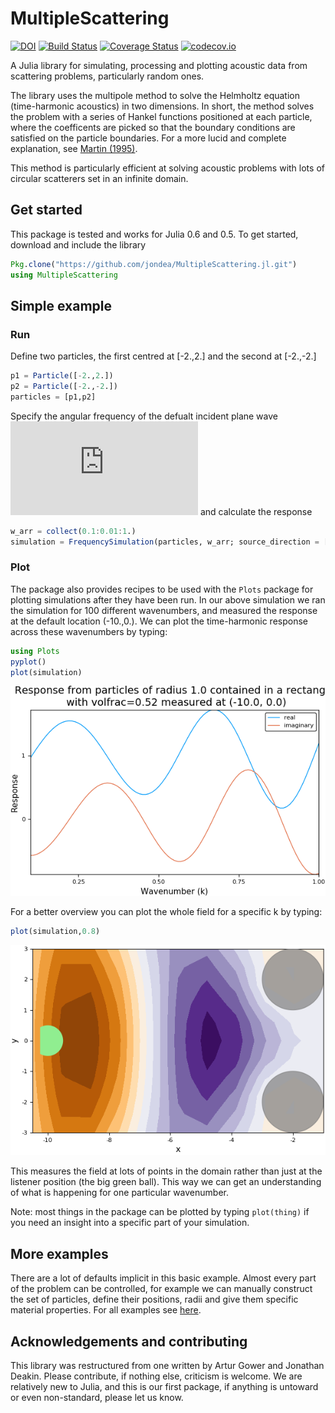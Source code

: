 # MultipleScattering

[![DOI](https://zenodo.org/badge/96763392.svg)](https://zenodo.org/badge/latestdoi/96763392)
[![Build Status](https://travis-ci.org/jondea/MultipleScattering.jl.svg?branch=master)](https://travis-ci.org/jondea/MultipleScattering.jl)
[![Coverage Status](https://coveralls.io/repos/github/jondea/MultipleScattering.jl/badge.svg?branch=master)](https://coveralls.io/github/jondea/MultipleScattering.jl?branch=master)
[![codecov.io](http://codecov.io/github/jondea/MultipleScattering.jl/coverage.svg?branch=master)](http://codecov.io/github/jondea/MultipleScattering.jl?branch=master)

A Julia library for simulating, processing and plotting acoustic data from
scattering problems, particularly random ones.

The library uses the multipole method to solve the Helmholtz equation
(time-harmonic acoustics) in two dimensions.
In short, the method solves the problem with a series of Hankel functions
positioned at each particle, where the coefficents are picked so that the
boundary conditions are satisfied on the particle boundaries.
For a more lucid and complete explanation, see [Martin (1995)](https://pdfs.semanticscholar.org/8bd3/38ec62affc5c89592a9d6d13f1ee6a7d7e53.pdf).

This method is particularly efficient at solving acoustic problems with lots of
circular scatterers set in an infinite domain.

## Get started
This package is tested and works for Julia 0.6 and 0.5.
To get started, download and include the library
```julia
Pkg.clone("https://github.com/jondea/MultipleScattering.jl.git")
using MultipleScattering
```

## Simple example
### Run
Define two particles, the first centred at [-2.,2.] and the second at [-2.,-2.]
```julia
p1 = Particle([-2.,2.])
p2 = Particle([-2.,-2.])
particles = [p1,p2]
```

Specify the angular frequency of the defualt incident plane wave ![incident plane wave](https://latex.codecogs.com/gif.latex?%5Cdpi%7B120%7D%20e%5E%7Bi%20%28k%20x%20-%20%5Comega%20t%29%7D) and calculate the response
```julia
w_arr = collect(0.1:0.01:1.)
simulation = FrequencySimulation(particles, w_arr; source_direction = [1.0,0.0])
```

### Plot
The package also provides recipes to be used with the `Plots` package for
plotting simulations after they have been run.
In our above simulation we ran the simulation for 100 different wavenumbers, and
measured the response at the default location (-10.,0.).
We can plot the time-harmonic response across these wavenumbers by typing:
```julia
using Plots
pyplot()
plot(simulation)
```
![Plot of response against wavenumber](example/intro/plot_simulation.png)

For a better overview you can plot the whole field for a specific k by typing:
```julia
plot(simulation,0.8)
```
![Plot real part of acoustic field](example/intro/plot_field.png)

This measures the field at lots of points in the domain rather than just at the listener position (the big green ball).
This way we can get an understanding of what is happening for one particular
wavenumber.

Note: most things in the package can be plotted by typing `plot(thing)` if you
need an insight into a specific part of your simulation.

## More examples
There are a lot of defaults implicit in this basic example.
Almost every part of the problem can be controlled, for example we can manually
construct the set of particles, define their positions, radii and give them
specific material properties. For all examples see [here](example/README.md).

## Acknowledgements and contributing
This library was restructured from one written by Artur Gower and Jonathan
Deakin.
Please contribute, if nothing else, criticism is welcome.
We are relatively new to Julia, and this is our first package, if anything is
untoward or even non-standard, please let us know.
